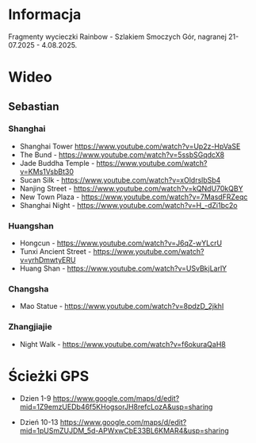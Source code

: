 # Informacja

Fragmenty wycieczki Rainbow - Szlakiem Smoczych Gór, nagranej 21-07.2025 - 4.08.2025.

# Wideo

## Sebastian

### Shanghai

* Shanghai Tower https://www.youtube.com/watch?v=Up2z-HpVaSE
* The Bund - https://www.youtube.com/watch?v=5ssbSGqdcX8
* Jade Buddha Temple - https://www.youtube.com/watch?v=KMs1VsbBt30
* Sucan Silk - https://www.youtube.com/watch?v=xOldrslbSb4
* Nanjing Street - https://www.youtube.com/watch?v=kQNdU70kQBY
* New Town Plaza - https://www.youtube.com/watch?v=7MasdFRZeqc
* Shanghai Night - https://www.youtube.com/watch?v=H_-dZi1bc2o

### Huangshan

* Hongcun - https://www.youtube.com/watch?v=J6qZ-wYLcrU
* Tunxi Ancient Street - https://www.youtube.com/watch?v=yrhDmwtyERU
* Huang Shan - https://www.youtube.com/watch?v=USvBkjLarlY

### Changsha 

* Mao Statue - https://www.youtube.com/watch?v=8pdzD_2jkhI

### Zhangjiajie

* Night Walk - https://www.youtube.com/watch?v=f6okuraQaH8

# Ścieżki GPS

* Dzien 1-9 https://www.google.com/maps/d/edit?mid=1Z9emzUEDb46f5KHogsorJH8refcLozA&usp=sharing

* Dzień 10-13 https://www.google.com/maps/d/edit?mid=1pUSmZUJDM_5d-APWxwCbE33BL6KMAR4&usp=sharing
